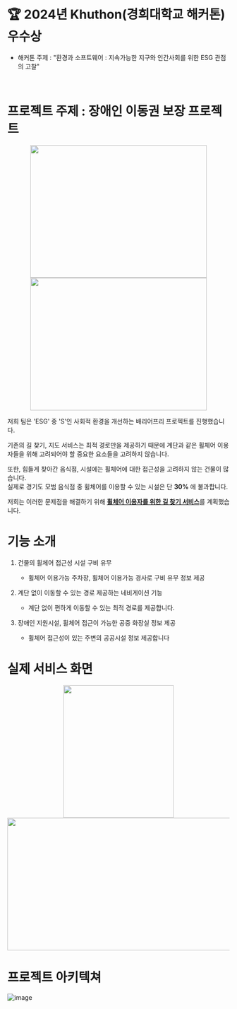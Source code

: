 # 🏆 2024년 Khuthon(경희대학교 해커톤) 우수상
- 해커톤 주제 : "환경과 소프트웨어 : 지속가능한 지구와 인간사회를 위한 ESG 관점의 고찰"
<br>

# 프로젝트 주제 : 장애인 이동권 보장 프로젝트
<div align="center">
  <img src = "https://github.com/eu2525/wheelchair/assets/49024115/095c3ed5-7a8a-49b8-9f82-ae421cb573fd" width="400px" height="300px">
  <img src = "https://github.com/eu2525/wheelchair/assets/49024115/9b64569a-add5-4077-a1c3-e59d56542549" width="400px" height="300px">
</div>

<p>
저희 팀은 'ESG' 중 'S'인 사회적 환경을 개선하는 배리어프리 프로젝트를 진행했습니다. 
  
기존의 길 찾기, 지도 서비스는 최적 경로만을 제공하기 때문에 계단과 같은 휠체어 이용자들을 위해 고려되어야 할 중요한 요소들을 고려하지 않습니다.

또한, 힘들게 찾아간 음식점, 시설에는 휠체어에 대한 접근성을 고려하지 않는 건물이 많습니다. <br> 실제로 경기도 모범 음식점 중 휠체어를 이용할 수 있는 시설은 단 **30%** 에 불과합니다.

저희는 이러한 문제점을 해결하기 위해 <ins>**휠체어 이용자를 위한 길 찾기 서비스**</ins>를 계획했습니다.
</p>

# 기능 소개
1. 건물의 휠체어 접근성 시설 구비 유무

    - 휠체어 이용가능 주차장, 휠체어 이용가능 경사로 구비 유무 정보 제공

2. 계단 없이 이동할 수 있는 경로 제공하는 네비게이션 기능

    - 계단 없이 편하게 이동할 수 있는 최적 경로를 제공합니다.

3. 장애인 지원시설, 휠체어 접근이 가능한 공중 화장실 정보 제공

   - 휠체어 접근성이 있는 주변의 공공시설 정보 제공합니다

# 실제 서비스 화면
<div align="center">
  <img src = "https://github.com/eu2525/wheelchair/assets/49024115/4b234c7e-fbb9-4637-90bf-f0b8a13ed988" width="250px" height="300px">
  <img src = "https://github.com/eu2525/wheelchair/assets/49024115/15fb5618-b9b3-4611-9f81-65e1d58ef37f" width="600px" height="300px">
</div>


# 프로젝트 아키텍쳐
![image](https://github.com/eu2525/wheelchair/assets/49024115/20b93f8a-71e0-4e89-8705-a26fce5af880)
